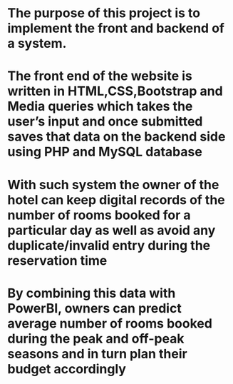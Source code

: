 # The purpose of this project is to implement the front and backend of a system. 
# The front end of the website is written in HTML,CSS,Bootstrap and Media queries which takes the user’s input and once submitted saves that data on the backend side using PHP and MySQL database 
# With such system the owner of the hotel can keep digital records of the number of rooms booked for a particular day as well as avoid any duplicate/invalid entry during the reservation time
# By combining this data with PowerBI, owners can predict average number of rooms booked during the peak and off-peak seasons and in turn plan their budget accordingly

